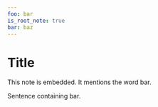 ```yaml
---
foo: bar
is_root_note: true
bar: baz
---
```


# Title

This note is embedded. It mentions the word bar.

Sentence containing bar.
